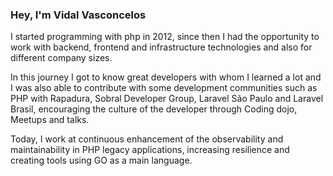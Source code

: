 ### Hey, I'm Vidal Vasconcelos

I started programming with php in 2012, since then I had the opportunity to work with backend, frontend and infrastructure technologies and also for different 
company sizes.

In this journey I got to know great developers with whom I learned a lot and I was also able to contribute with some development communities such as PHP with 
Rapadura, Sobral Developer Group, Laravel São Paulo and Laravel Brasil, encouraging the culture of the developer through Coding dojo, Meetups and talks.

Today, I work at continuous enhancement of the observability and maintainability in PHP legacy applications, increasing resilience and creating tools using 
GO as a main language.


